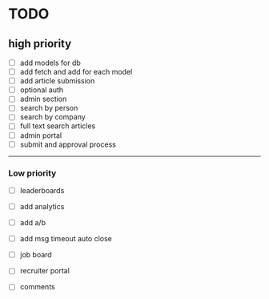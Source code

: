 # TODO

## high priority

- [ ] add models for db
- [ ] add fetch and add for each model
- [ ] add article submission
- [ ] optional auth
- [ ] admin section
- [ ] search by person
- [ ] search by company
- [ ] full text search articles
- [ ] admin portal
- [ ] submit and approval process

---

### Low priority

- [ ] leaderboards

- [ ] add analytics
- [ ] add a/b
- [ ] add msg timeout auto close
- [ ] job board
- [ ] recruiter portal
- [ ] comments
